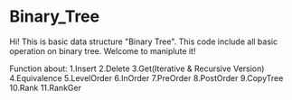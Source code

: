 # Binary_Tree
 Hi! This is basic data structure "Binary Tree". This code include all basic operation on binary tree. Welcome to maniplute it!
 
 
 
 Function about:
                1.Insert 
                2.Delete 
                3.Get(Iterative & Recursive Version) 
                4.Equivalence 
                5.LevelOrder 
                6.InOrder
                7.PreOrder
                8.PostOrder
                9.CopyTree
                10.Rank
                11.RankGer
 
 
